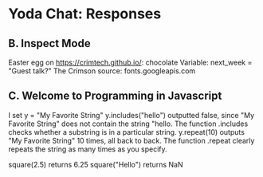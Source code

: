 Yoda Chat: Responses
================

B. Inspect Mode
---------------
Easter egg on https://crimtech.github.io/: chocolate
Variable: next_week = "Guest talk?"
The Crimson source: fonts.googleapis.com


C. Welcome to Programming in Javascript
---------------------------------------
I set y = "My Favorite String"
y.includes("hello") outputted false, since "My Favorite String" does not contain the string "hello. The function .includes checks whether a substring is in a particular string.
y.repeat(10) outputs "My Favorite String" 10 times, all back to back. The function .repeat clearly repeats the string as many times as you specify.

square(2.5) returns 6.25
square("Hello") returns NaN
